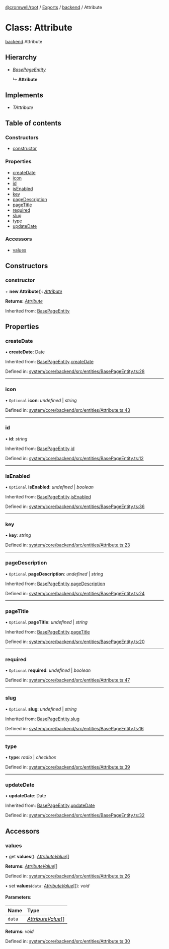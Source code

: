 [@cromwell/root](../README.md) / [Exports](../modules.md) / [backend](../modules/backend.md) / Attribute

# Class: Attribute

[backend](../modules/backend.md).Attribute

## Hierarchy

* [*BasePageEntity*](backend.basepageentity.md)

  ↳ **Attribute**

## Implements

* *TAttribute*

## Table of contents

### Constructors

- [constructor](backend.attribute.md#constructor)

### Properties

- [createDate](backend.attribute.md#createdate)
- [icon](backend.attribute.md#icon)
- [id](backend.attribute.md#id)
- [isEnabled](backend.attribute.md#isenabled)
- [key](backend.attribute.md#key)
- [pageDescription](backend.attribute.md#pagedescription)
- [pageTitle](backend.attribute.md#pagetitle)
- [required](backend.attribute.md#required)
- [slug](backend.attribute.md#slug)
- [type](backend.attribute.md#type)
- [updateDate](backend.attribute.md#updatedate)

### Accessors

- [values](backend.attribute.md#values)

## Constructors

### constructor

\+ **new Attribute**(): [*Attribute*](backend.attribute.md)

**Returns:** [*Attribute*](backend.attribute.md)

Inherited from: [BasePageEntity](backend.basepageentity.md)

## Properties

### createDate

• **createDate**: Date

Inherited from: [BasePageEntity](backend.basepageentity.md).[createDate](backend.basepageentity.md#createdate)

Defined in: [system/core/backend/src/entities/BasePageEntity.ts:28](https://github.com/CromwellCMS/Cromwell/blob/ccdbdd0/system/core/backend/src/entities/BasePageEntity.ts#L28)

___

### icon

• `Optional` **icon**: *undefined* \| *string*

Defined in: [system/core/backend/src/entities/Attribute.ts:43](https://github.com/CromwellCMS/Cromwell/blob/ccdbdd0/system/core/backend/src/entities/Attribute.ts#L43)

___

### id

• **id**: *string*

Inherited from: [BasePageEntity](backend.basepageentity.md).[id](backend.basepageentity.md#id)

Defined in: [system/core/backend/src/entities/BasePageEntity.ts:12](https://github.com/CromwellCMS/Cromwell/blob/ccdbdd0/system/core/backend/src/entities/BasePageEntity.ts#L12)

___

### isEnabled

• `Optional` **isEnabled**: *undefined* \| *boolean*

Inherited from: [BasePageEntity](backend.basepageentity.md).[isEnabled](backend.basepageentity.md#isenabled)

Defined in: [system/core/backend/src/entities/BasePageEntity.ts:36](https://github.com/CromwellCMS/Cromwell/blob/ccdbdd0/system/core/backend/src/entities/BasePageEntity.ts#L36)

___

### key

• **key**: *string*

Defined in: [system/core/backend/src/entities/Attribute.ts:23](https://github.com/CromwellCMS/Cromwell/blob/ccdbdd0/system/core/backend/src/entities/Attribute.ts#L23)

___

### pageDescription

• `Optional` **pageDescription**: *undefined* \| *string*

Inherited from: [BasePageEntity](backend.basepageentity.md).[pageDescription](backend.basepageentity.md#pagedescription)

Defined in: [system/core/backend/src/entities/BasePageEntity.ts:24](https://github.com/CromwellCMS/Cromwell/blob/ccdbdd0/system/core/backend/src/entities/BasePageEntity.ts#L24)

___

### pageTitle

• `Optional` **pageTitle**: *undefined* \| *string*

Inherited from: [BasePageEntity](backend.basepageentity.md).[pageTitle](backend.basepageentity.md#pagetitle)

Defined in: [system/core/backend/src/entities/BasePageEntity.ts:20](https://github.com/CromwellCMS/Cromwell/blob/ccdbdd0/system/core/backend/src/entities/BasePageEntity.ts#L20)

___

### required

• `Optional` **required**: *undefined* \| *boolean*

Defined in: [system/core/backend/src/entities/Attribute.ts:47](https://github.com/CromwellCMS/Cromwell/blob/ccdbdd0/system/core/backend/src/entities/Attribute.ts#L47)

___

### slug

• `Optional` **slug**: *undefined* \| *string*

Inherited from: [BasePageEntity](backend.basepageentity.md).[slug](backend.basepageentity.md#slug)

Defined in: [system/core/backend/src/entities/BasePageEntity.ts:16](https://github.com/CromwellCMS/Cromwell/blob/ccdbdd0/system/core/backend/src/entities/BasePageEntity.ts#L16)

___

### type

• **type**: *radio* \| *checkbox*

Defined in: [system/core/backend/src/entities/Attribute.ts:39](https://github.com/CromwellCMS/Cromwell/blob/ccdbdd0/system/core/backend/src/entities/Attribute.ts#L39)

___

### updateDate

• **updateDate**: Date

Inherited from: [BasePageEntity](backend.basepageentity.md).[updateDate](backend.basepageentity.md#updatedate)

Defined in: [system/core/backend/src/entities/BasePageEntity.ts:32](https://github.com/CromwellCMS/Cromwell/blob/ccdbdd0/system/core/backend/src/entities/BasePageEntity.ts#L32)

## Accessors

### values

• get **values**(): [*AttributeValue*](backend.attributevalue.md)[]

**Returns:** [*AttributeValue*](backend.attributevalue.md)[]

Defined in: [system/core/backend/src/entities/Attribute.ts:26](https://github.com/CromwellCMS/Cromwell/blob/ccdbdd0/system/core/backend/src/entities/Attribute.ts#L26)

• set **values**(`data`: [*AttributeValue*](backend.attributevalue.md)[]): *void*

#### Parameters:

Name | Type |
:------ | :------ |
`data` | [*AttributeValue*](backend.attributevalue.md)[] |

**Returns:** *void*

Defined in: [system/core/backend/src/entities/Attribute.ts:30](https://github.com/CromwellCMS/Cromwell/blob/ccdbdd0/system/core/backend/src/entities/Attribute.ts#L30)
